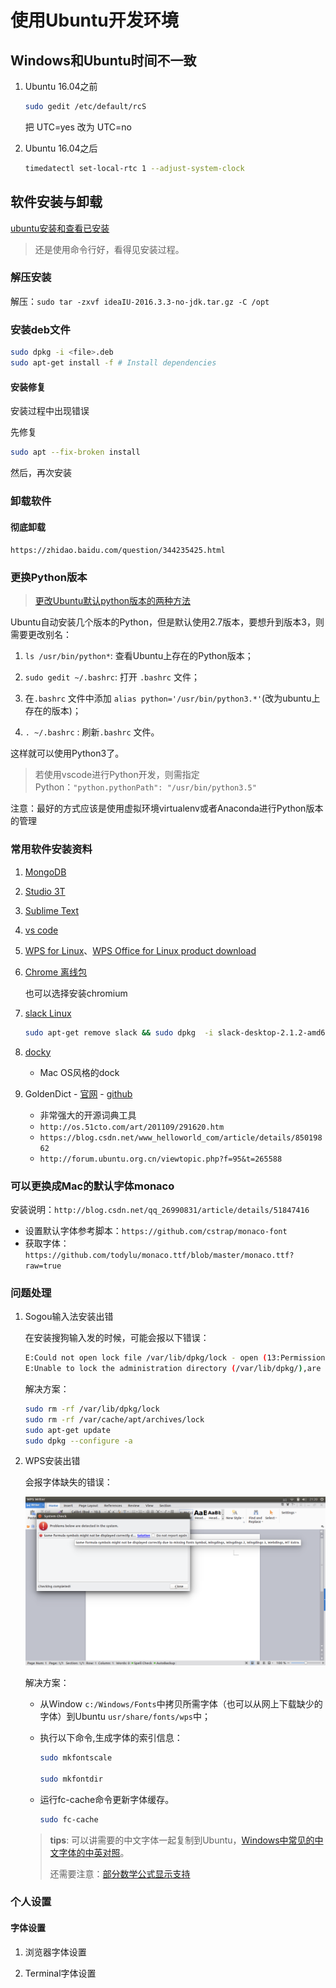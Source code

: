 # 使用Ubuntu开发环境

## Windows和Ubuntu时间不一致

1. Ubuntu 16.04之前

   ``` bash
   sudo gedit /etc/default/rcS
   ```

   把 UTC=yes 改为 UTC=no

2. Ubuntu 16.04之后

   ``` bash
   timedatectl set-local-rtc 1 --adjust-system-clock
   ```

## 软件安装与卸载

[ubuntu安装和查看已安装](http://www.cnblogs.com/forward/archive/2012/01/10/2318483.html)

> 还是使用命令行好，看得见安装过程。

### 解压安装

解压：`sudo tar -zxvf ideaIU-2016.3.3-no-jdk.tar.gz -C /opt`

### 安装deb文件

``` bash
sudo dpkg -i <file>.deb
sudo apt-get install -f # Install dependencies
```

#### 安装修复

安装过程中出现错误

先修复

``` bash
sudo apt --fix-broken install
```

然后，再次安装

### 卸载软件

#### 彻底卸载

`https://zhidao.baidu.com/question/344235425.html`

### 更换Python版本

> [更改Ubuntu默认python版本的两种方法](http://blog.csdn.net/fang_chuan/article/details/60958329)

Ubuntu自动安装几个版本的Python，但是默认使用2.7版本，要想升到版本3，则需要更改别名：

1. `ls /usr/bin/python*`: 查看Ubuntu上存在的Python版本；

2. `sudo gedit ~/.bashrc`: 打开 `.bashrc` 文件；

3. 在`.bashrc` 文件中添加 `alias python='/usr/bin/python3.*'`(改为ubuntu上存在的版本)；

4. `. ~/.bashrc` : 刷新`.bashrc` 文件。

这样就可以使用Python3了。

> 若使用vscode进行Python开发，则需指定Python：`"python.pythonPath": "/usr/bin/python3.5"`

注意：最好的方式应该是使用虚拟环境virtualenv或者Anaconda进行Python版本的管理

### 常用软件安装资料

1. [MongoDB](https://docs.mongodb.com/master/tutorial/install-mongodb-on-ubuntu/?_ga=2.251839116.406550035.1506563296-1284722375.1506563296)

2. [Studio 3T](https://studio3t.com/whats-new/install-mongochef-mongodb-linux/)

3. [Sublime Text](http://www.sublimetext.com/docs/3/linux_repositories.html#apt)

4. [vs code](https://code.visualstudio.com/)

5. [WPS for Linux](http://linux.wps.cn/)、[WPS Office for Linux product download](http://wps-community.org/download.html)

6. [Chrome 离线包](http://www.google.cn/chrome/browser/thankyou.html?standalone=1&statcb=1)

    也可以选择安装chromium

7. [slack Linux](https://askubuntu.com/questions/823452/problems-installing-slack-desktop)

   ``` bash
   sudo apt-get remove slack && sudo dpkg  -i slack-desktop-2.1.2-amd64.deb
   ```

8. [docky](http://www.go-docky.com/)

   - Mac OS风格的dock

9. GoldenDict - [官网](http://goldendict.org/) - [github](https://github.com/goldendict/goldendict)

   - 非常强大的开源词典工具
   - `http://os.51cto.com/art/201109/291620.htm`
   - `https://blog.csdn.net/www_helloworld_com/article/details/85019862`
   - `http://forum.ubuntu.org.cn/viewtopic.php?f=95&t=265588`

### 可以更换成Mac的默认字体monaco

安装说明：`http://blog.csdn.net/qq_26990831/article/details/51847416`

- 设置默认字体参考脚本：`https://github.com/cstrap/monaco-font`
- 获取字体：`https://github.com/todylu/monaco.ttf/blob/master/monaco.ttf?raw=true`

### 问题处理

1. Sogou输入法安装出错

   在安装搜狗输入发的时候，可能会报以下错误：

   ``` bash
   E:Could not open lock file /var/lib/dpkg/lock - open (13:Permission denied)
   E:Unable to lock the administration directory (/var/lib/dpkg/),are you root?
   ```

   解决方案：

   ``` bash
   sudo rm -rf /var/lib/dpkg/lock
   sudo rm -rf /var/cache/apt/archives/lock
   sudo apt-get update
   sudo dpkg --configure -a
   ```

2. WPS安装出错

   会报字体缺失的错误：

   ![WPS错误提示](./resource/wps_error.png)

   解决方案：

   - 从Window `c:/Windows/Fonts`中拷贝所需字体（也可以从网上下载缺少的字体）到Ubuntu `usr/share/fonts/wps`中；
   - 执行以下命令,生成字体的索引信息：

        ``` bash
        sudo mkfontscale

        sudo mkfontdir
        ```

   - 运行fc-cache命令更新字体缓存。

        ``` bash
        sudo fc-cache
        ```

   > **tips**: 可以讲需要的中文字体一起复制到Ubuntu，[Windows中常见的中文字体的中英对照](https://zhidao.baidu.com/question/157296328.html)。
   >
   > 还需要注意：[部分数学公式显示支持](http://community.wps.cn/wiki/%E9%83%A8%E5%88%86%E6%95%B0%E5%AD%A6%E5%85%AC%E5%BC%8F%E6%98%BE%E7%A4%BA%E6%94%AF%E6%8C%81)

### 个人设置

#### 字体设置

1. 浏览器字体设置

2. Terminal字体设置
